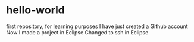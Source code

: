 # hello-world
first repository, for learning purposes
I have just created a Github account
Now I made a project in Eclipse
Changed to ssh in Eclipse
